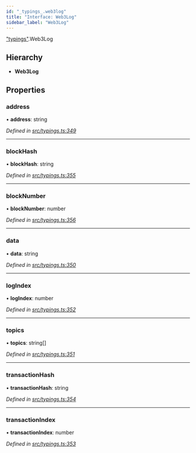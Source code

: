 ```yaml
---
id: "_typings_.web3log"
title: "Interface: Web3Log"
sidebar_label: "Web3Log"
---
```


["typings"](../modules/_typings_.md).Web3Log

## Hierarchy

* **Web3Log**

## Properties

### address

•  **address**: string

*Defined in [src/typings.ts:349](https://github.com/trustlines-protocol/clientlib/blob/a897659/src/typings.ts#L349)*

___

### blockHash

•  **blockHash**: string

*Defined in [src/typings.ts:355](https://github.com/trustlines-protocol/clientlib/blob/a897659/src/typings.ts#L355)*

___

### blockNumber

•  **blockNumber**: number

*Defined in [src/typings.ts:356](https://github.com/trustlines-protocol/clientlib/blob/a897659/src/typings.ts#L356)*

___

### data

•  **data**: string

*Defined in [src/typings.ts:350](https://github.com/trustlines-protocol/clientlib/blob/a897659/src/typings.ts#L350)*

___

### logIndex

•  **logIndex**: number

*Defined in [src/typings.ts:352](https://github.com/trustlines-protocol/clientlib/blob/a897659/src/typings.ts#L352)*

___

### topics

•  **topics**: string[]

*Defined in [src/typings.ts:351](https://github.com/trustlines-protocol/clientlib/blob/a897659/src/typings.ts#L351)*

___

### transactionHash

•  **transactionHash**: string

*Defined in [src/typings.ts:354](https://github.com/trustlines-protocol/clientlib/blob/a897659/src/typings.ts#L354)*

___

### transactionIndex

•  **transactionIndex**: number

*Defined in [src/typings.ts:353](https://github.com/trustlines-protocol/clientlib/blob/a897659/src/typings.ts#L353)*
